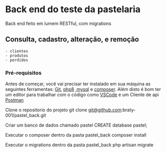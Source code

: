 # Back end do teste da pastelaria

Back end feito em lumem RESTful, com migrations

## Consulta, cadastro, alteração, e remoção
    - clientes 
    - produtos 
    - perdidos 

### Pré-requisitos

Antes de começar, você vai precisar ter instalado em sua máquina as seguintes ferramentas:
[Git](https://git-scm.com), [php8](https://www.php.net/releases/8.0/en.php) ,[mysql](https://www.mysql.com/downloads/) e [composer](https://getcomposer.org/download/). 
Além disto é bom ter um editor para trabalhar com o código como [VSCode](https://code.visualstudio.com/) e um Cliente de api [Postman](https://www.postman.com/downloads/) 

Clone o repositorio do projeto 
    git clone git@github.com:braty-001/pastel_back.git
    
Criar um banco de dados chamado pastel 
    CREATE database pastel;

Executar o composer dentro da pasta pastel_back
    composer install
    
Executar o migrations dentro da pasta pastel_back
    php artisan migrate
